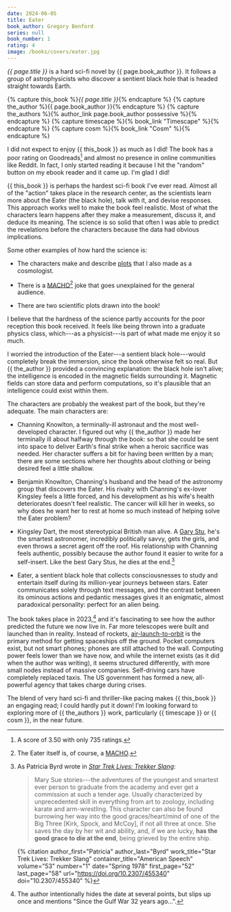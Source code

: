 ```yaml
---
date: 2024-06-05
title: Eater
book_author: Gregory Benford
series: null
book_number: 1
rating: 4
image: /books/covers/eater.jpg
---
```


<cite class="book-title">{{ page.title }}</cite> is a hard sci-fi novel by
<span class="author-name">{{ page.book_author }}</span>. It follows a group of
astrophysicists who discover a sentient black hole that is headed straight
towards Earth.

{% capture this_book %}<cite class="book-title">{{ page.title }}</cite>{% endcapture %}
{% capture the_author %}<span class="author-name">{{ page.book_author }}</span>{% endcapture %}
{% capture the_authors %}{% author_link page.book_author possessive %}{% endcapture %}
{% capture timescape %}{% book_link "Timescape" %}{% endcapture %}
{% capture cosm %}{% book_link "Cosm" %}{% endcapture %}

I did not expect to enjoy {{ this_book }} as much as I did! The book has a
poor rating on Goodreads[^goodread] and almost no presence in online
communities like Reddit. In fact, I only started reading it because I hit the
"random" button on my ebook reader and it came up. I'm glad I did!

[^goodread]: A score of 3.50 with only 735 ratings.

{{ this_book }} is perhaps the hardest sci-fi book I've ever read. Almost all
of the "action" takes place in the research center, as the scientists learn
more about the Eater (the black hole), talk with it, and devise responses.
This approach works well to make the book feel realistic. Most of what the
characters learn happens after they make a measurement, discuss it, and deduce
its meaning. The science is so solid that often I was able to predict the
revelations before the characters because the data had obvious implications.

Some other examples of how hard the science is:

- The characters make and describe [plots][plot] that I also made as a
  cosmologist.

- There is a [MACHO][macho][^macho] joke that goes unexplained for the general audience.

- There are two scientific plots drawn into the book!

[plot]: https://en.wikipedia.org/wiki/Plot_(graphics)
[macho]: https://en.wikipedia.org/wiki/Massive_compact_halo_object
[^macho]: The Eater itself is, of course, a [MACHO][macho].

I believe that the hardness of the science partly accounts for the poor
reception this book received. It feels like being thrown into a graduate
physics class, which---as a physicist---is part of what made me enjoy it so
much.

I worried the introduction of the Eater---a sentient black hole---would
completely break the immersion, since the book otherwise felt so real. But {{
the_author }} provided a convincing explanation: the black hole isn't alive;
the intelligence is encoded in the magnetic fields surrounding it. Magnetic
fields can store data and perform computations, so it's plausible that an
intelligence could exist within them.

The characters are probably the weakest part of the book, but they're
adequate. The main characters are:

- Channing Knowlton, a terminally-ill astronaut and the most well-developed
  character. I figured out why {{ the_author }} made her terminally ill about
  halfway through the book: so that she could be sent into space to deliver
  Earth's final strike when a heroic sacrifice was needed. Her character
  suffers a bit for having been written by a man; there are some sections
  where her thoughts about clothing or being desired feel a little shallow.

- Benjamin Knowlton, Channing's husband and the head of the astronomy
  group that discovers the Eater. His rivalry with Channing's ex-lover Kingsley
  feels a little forced, and his development as his wife's health deteriorates
  doesn't feel realistic. The cancer will kill her in weeks, so why does he
  want her to rest at home so much instead of helping solve the Eater problem?

- Kingsley Dart, the most stereotypical British man alive. A [Gary Stu][gary],
  he's the smartest astronomer, incredibly politically savvy, gets the girls,
  and even throws a secret agent off the roof. His relationship with Channing
  feels authentic, possibly because the author found it easier to write for a
  self-insert. Like the best Gary Stus, he dies at the end.[^gary]

- Eater, a sentient black hole that collects consciousnesses to study and
  entertain itself during its million-year journeys between stars. Eater
  communicates solely through text messages, and the contrast between its
  ominous actions and pedantic messages gives it an enigmatic, almost
  paradoxical personality: perfect for an alien being.

[gary]: https://en.wikipedia.org/wiki/Mary_Sue
[^gary]:
    As Patricia Byrd wrote in [<cite>Star Trek Lives: Trekker
    Slang</cite>][doi]:

    > Mary Sue stories---the adventures of the youngest and smartest ever
    > person to graduate from the academy and ever get a commission at such a
    > tender age. Usually characterized by unprecedented skill in everything
    > from art to zoology, including karate and arm-wrestling. This character
    > can also be found burrowing her way into the good graces/heart/mind of
    > one of the Big Three [Kirk, Spock, and McCoy], if not all three at once.
    > She saves the day by her wit and ability, and, if we are lucky, **has
    > the good grace to die at the end**, being grieved by the entire ship.

    {% citation
      author_first="Patricia"
      author_last="Byrd"
      work_title="Star Trek Lives: Trekker Slang"
      container_title="American Speech"
      volume="53"
      number="1"
      date="Spring 1978"
      first_page="52"
      last_page="58"
      url="https://doi.org/10.2307/455340"
      doi="10.2307/455340"
    %}

[doi]: https://doi.org/10.2307/455340

The book takes place in 2023,[^gulf] and it's fascinating to see how the author
predicted the future we now live in. Far more telescopes were built and
launched than in reality. Instead of rockets, [air-launch-to-orbit][alto] is
the primary method for getting spaceships off the ground. Pocket computers exist, but not smart
phones; phones are still attached to the wall. Computing power feels lower
than we have now, and while the internet exists (as it did when the author was
writing), it seems structured differently, with more small nodes instead of
massive companies. Self-driving cars have completely replaced taxis. The US
government has formed a new, all-powerful agency that takes charge during
crises.

[^gulf]: The author intentionally hides the date at several points, but
    slips up once and mentions "Since the Gulf War 32 years ago...".

[alto]: https://en.wikipedia.org/wiki/Air-launch-to-orbit

The blend of very hard sci-fi and thriller-like pacing makes {{ this_book }}
an engaging read; I could hardly put it down! I'm looking forward to exploring
more of {{ the_authors }} work, particularly {{ timescape }} or {{ cosm }},
in the near future.
